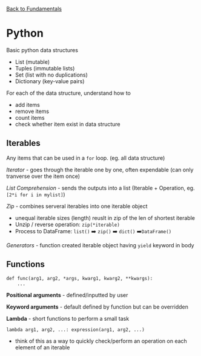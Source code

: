 <a href="../1. Fundamentals">Back to Fundamentals</a>

# Python
Basic python data structures
* List (mutable)
* Tuples (immutable lists)
* Set (list with no duplications)
* Dictionary (key-value pairs)

For each of the data structure, understand how to 
* add items
* remove items
* count items
* check whether item exist in data structure

## Iterables
Any items that can be used in a `for` loop. (eg. all data structure)

*Iterator* - goes through the iterable one by one, often expendable (can only tranverse over the item once)

*List Comprehension* - sends the outputs into a list (Iterable + Operation, eg. `[2*i for i in mylist]`)

*Zip* - combines serveral iterables into one iterable object
* unequal iterable sizes (length) reuslt in zip of the len of shortest iterable
* Unzip / reverse operation: `zip(*iterable)`
* Process to DataFrame: `list()` :arrow_right: `zip()` :arrow_right: `dict()` :arrow_right:`DataFrame()`

*Generators* - function created iterable object having `yield` keyword in body

## Functions
```
def func(arg1, arg2, *args, kwarg1, kwarg2, **kwargs):
    ...
```
**Positional arguments** - defined/inputted by user 

**Keyword arguments** - default defined by function but can be overridden

**Lambda** - short functions to perform a small task
```
lambda arg1, arg2, ...: expression(arg1, arg2, ...)
```
* think of this as a way to quickly check/perform an operation on each element of an iterable